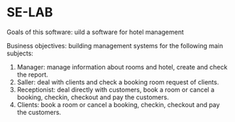 # SE-LAB
Goals of this software:
  uild a software for hotel management

Business objectives: building management systems for the following main subjects:
1. Manager: manage information about rooms and hotel, create and check the report.
2. Saller: deal with clients and check a booking room request of clients.
3. Receptionist: deal directly with customers, book a room or cancel a booking, checkin, checkout and pay the customers.
4. Clients: book a room or cancel a booking, checkin, checkout and pay the customers.

